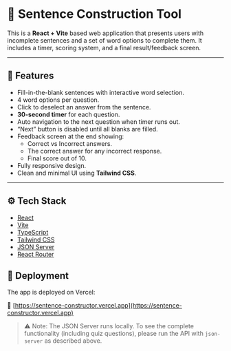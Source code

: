 # 🧠 Sentence Construction Tool

This is a **React + Vite** based web application that presents users with incomplete sentences and a set of word options to complete them. It includes a timer, scoring system, and a final result/feedback screen.

---

## 📌 Features

- Fill-in-the-blank sentences with interactive word selection.
- 4 word options per question.
- Click to deselect an answer from the sentence.
- **30-second timer** for each question.
- Auto navigation to the next question when timer runs out.
- “Next” button is disabled until all blanks are filled.
- Feedback screen at the end showing:
  - Correct vs Incorrect answers.
  - The correct answer for any incorrect response.
  - Final score out of 10.
- Fully responsive design.
- Clean and minimal UI using **Tailwind CSS**.

---

## ⚙️ Tech Stack

- [React](https://reactjs.org/)
- [Vite](https://vitejs.dev/)
- [TypeScript](https://www.typescriptlang.org/)
- [Tailwind CSS](https://tailwindcss.com/)
- [JSON Server](https://github.com/typicode/json-server)
- [React Router](https://reactrouter.com/)

## 🚀 Deployment

The app is deployed on Vercel:

🔗 [https://sentence-constructor.vercel.app](https://sentence-constructor.vercel.app)

> ⚠️ Note: The JSON Server runs locally. To see the complete functionality (including quiz questions), please run the API with `json-server` as described above.
